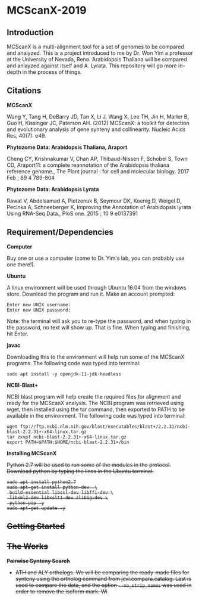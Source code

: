 # MCScanX-2019

Introduction
---------
MCScanX is a multi-alignment tool for a set of genomes to be compared and analyzed. This is a project introduced to me by Dr. Won Yim a professor at the University of Nevada, Reno. Arabidopsis Thaliana will be compared and anlayzed against itself and A. Lyrata. This repository will go more in-depth in the process of things.

Citations
---------
**MCScanX**

Wang Y, Tang H, DeBarry JD, Tan X, Li J, Wang X, Lee TH, Jin H, Marler B, Guo H, Kissinger JC, Paterson AH. (2012) MCScanX: a toolkit for detection and evolutionary analysis of gene synteny and collinearity. Nucleic Acids Res, 40(7): e49.

**Phytozome Data: Arabidopsis Thaliana, Araport**

Cheng CY, Krishnakumar V, Chan AP, Thibaud-Nissen F, Schobel S, Town CD, Araport11: a complete reannotation of the Arabidopsis thaliana reference genome., The Plant journal : for cell and molecular biology. 2017 Feb ; 89 4 789-804

**Phytozome Data: Arabidopsis Lyrata**

Rawat V, Abdelsamad A, Pietzenuk B, Seymour DK, Koenig D, Weigel D, Pecinka A, Schneeberger K, Improving the Annotation of Arabidopsis lyrata Using RNA-Seq Data., PloS one. 2015 ; 10 9 e0137391

Requirement/Dependencies
---------
**Computer**

Buy one or use a computer (come to Dr. Yim's lab, you can probably use one there!).

**Ubuntu**

A linux environment will be used through Ubuntu 18.04 from the windows store. Download the program and run it. Make an account prompted:

    Enter new UNIX username:
    Enter new UNIX password:

Note: the terminal will ask you to re-type the password, and when typing in the password, no text will show up. That is fine. When typing and finishing, hit Enter.

**javac**

Downloading this to the environment will help run some of the MCScanX programs. The following code was typed into terminal:

    sudo apt install -y openjdk-11-jdk-headless

**NCBI-Blast+**

NCBI blast program will help create the required files for alignment and ready for the MCScanX analysis. The NCBI program was retrieved using wget, then installed using the tar command, then exported to PATH to be available in the environment. The following code was typed into terminal: 

    wget ftp://ftp.ncbi.nlm.nih.gov/blast/executables/blast+/2.2.31/ncbi-blast-2.2.31+-x64-linux.tar.gz
    tar zxvpf ncbi-blast-2.2.31+-x64-linux.tar.gz
    export PATH=$PATH:$HOME/ncbi-blast-2.2.31+/bin

**Installing MCScanX**
<s>


Python 2.7 will be used to run some of the modules in the protocol. Download python by typing the lines in the Ubuntu terminal.

    sudo apt install python2.7
    sudo apt-get install python-dev  \
     build-essential libssl-dev libffi-dev \
     libxml2-dev libxslt1-dev zlib1g-dev \
     python-pip -y
    sudo apt-get update -y



Getting Started
---------

The Works
---------
**Pairwise Synteny Search**
- ATH and ALY orthologs.
We will be comparing the ready-made files for synteny using the ortholog command from jcvi.compara.catalog. Last is used to compare the data, and the option ``--no_strip_names`` was used in order to remove the isoform mark. Wi
